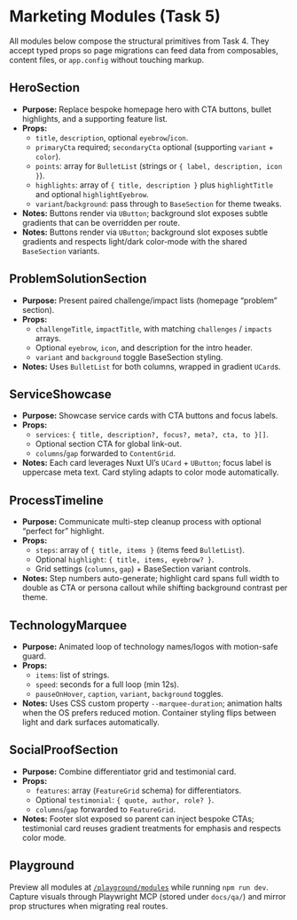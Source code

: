 # Marketing Modules (Task 5)

All modules below compose the structural primitives from Task 4. They accept typed props so page migrations can feed data from composables, content files, or `app.config` without touching markup.

## HeroSection
- **Purpose:** Replace bespoke homepage hero with CTA buttons, bullet highlights, and a supporting feature list.
- **Props:**
  - `title`, `description`, optional `eyebrow`/`icon`.
  - `primaryCta` required; `secondaryCta` optional (supporting `variant` + `color`).
  - `points`: array for `BulletList` (strings or `{ label, description, icon }`).
  - `highlights`: array of `{ title, description }` plus `highlightTitle` and optional `highlightEyebrow`.
  - `variant`/`background`: pass through to `BaseSection` for theme tweaks.
- **Notes:** Buttons render via `UButton`; background slot exposes subtle gradients that can be overridden per route.
 - **Notes:** Buttons render via `UButton`; background slot exposes subtle gradients and respects light/dark color-mode with the shared `BaseSection` variants.

## ProblemSolutionSection
- **Purpose:** Present paired challenge/impact lists (homepage “problem” section).
- **Props:**
  - `challengeTitle`, `impactTitle`, with matching `challenges` / `impacts` arrays.
  - Optional `eyebrow`, `icon`, and description for the intro header.
  - `variant` and `background` toggle BaseSection styling.
- **Notes:** Uses `BulletList` for both columns, wrapped in gradient `UCard`s.

## ServiceShowcase
- **Purpose:** Showcase service cards with CTA buttons and focus labels.
- **Props:**
  - `services`: `{ title, description?, focus?, meta?, cta, to }[]`.
  - Optional section CTA for global link-out.
  - `columns`/`gap` forwarded to `ContentGrid`.
 - **Notes:** Each card leverages Nuxt UI’s `UCard` + `UButton`; focus label is uppercase meta text. Card styling adapts to color mode automatically.

## ProcessTimeline
- **Purpose:** Communicate multi-step cleanup process with optional “perfect for” highlight.
- **Props:**
  - `steps`: array of `{ title, items }` (items feed `BulletList`).
  - Optional `highlight`: `{ title, items, eyebrow? }`.
  - Grid settings (`columns`, `gap`) + BaseSection variant controls.
- **Notes:** Step numbers auto-generate; highlight card spans full width to double as CTA or persona callout while shifting background contrast per theme.

## TechnologyMarquee
- **Purpose:** Animated loop of technology names/logos with motion-safe guard.
- **Props:**
  - `items`: list of strings.
  - `speed`: seconds for a full loop (min 12s).
  - `pauseOnHover`, `caption`, `variant`, `background` toggles.
- **Notes:** Uses CSS custom property `--marquee-duration`; animation halts when the OS prefers reduced motion.
  Container styling flips between light and dark surfaces automatically.

## SocialProofSection
- **Purpose:** Combine differentiator grid and testimonial card.
- **Props:**
  - `features`: array (`FeatureGrid` schema) for differentiators.
  - Optional `testimonial`: `{ quote, author, role? }`.
  - `columns`/`gap` forwarded to `FeatureGrid`.
- **Notes:** Footer slot exposed so parent can inject bespoke CTAs; testimonial card reuses gradient treatments for emphasis and respects color mode.

## Playground
Preview all modules at [`/playground/modules`](http://localhost:3000/playground/modules) while running `npm run dev`. Capture visuals through Playwright MCP (stored under `docs/qa/`) and mirror prop structures when migrating real routes.
